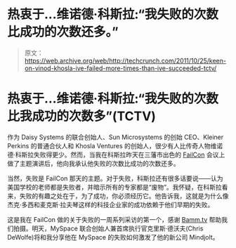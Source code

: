 # 热衷于...维诺德·科斯拉:“我失败的次数比成功的次数还多。”

> 原文：<https://web.archive.org/web/http://techcrunch.com/2011/10/25/keen-on-vinod-khosla-ive-failed-more-times-than-ive-succeeded-tctv/>

# 热衷于…维诺德·科斯拉:“我失败的次数比我成功的次数多”(TCTV)

作为 Daisy Systems 的联合创始人、Sun Microsystems 的创始 CEO、Kleiner Perkins 的普通合伙人和 Khosla Ventures 的创始人，很少有人比传奇人物维诺德·科斯拉失败得更少。然而，当我在科斯拉昨天在三藩市出色的 [FailCon](https://web.archive.org/web/20230320005848/http://thefailcon.com/) 会议上做了主题演讲后，他向我承认他失败的次数比成功的次数还多。

当然，失败是 FailCon 那天的主题。对于失败，科斯拉还有很多话要说——认为美国学校的老师都是失败者，并暗示所有的专家都是“废物”。我怀疑，在科斯拉看来，失败的有趣之处在于，为了成功，你必须经历它。他告诉我，这就是为什么像杰克·多西和麦克斯·拉夫琴这样的科技企业家的成功依赖于他们早期的失败。

这是我在 FailCon 做的关于失败的一周系列采访的第一个，感谢 [Bamm.tv](https://web.archive.org/web/20230320005848/http://bamm.tv/) 帮助我们拍摄。明天，MySpace 联合创始人兼首席执行官克里斯·德沃夫(Chris DeWolfe)将和我分享他在 MySpace 的失败如何激发了他的新公司 Mindjolt。